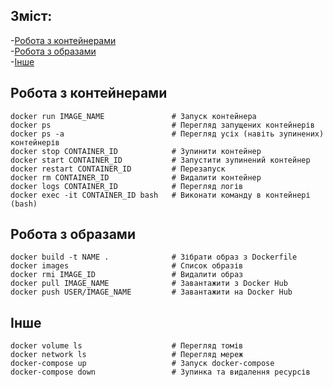 ## Зміст:  
-[Робота з контейнерами](#Робота-з-контейнерами)  
-[Робота з образами](#Робота-з-образами)  
-[Інше](#Інше)  



## Робота з контейнерами  
```
docker run IMAGE_NAME               # Запуск контейнера
docker ps                           # Перегляд запущених контейнерів
docker ps -a                        # Перегляд усіх (навіть зупинених) контейнерів
docker stop CONTAINER_ID            # Зупинити контейнер
docker start CONTAINER_ID           # Запустити зупинений контейнер
docker restart CONTAINER_ID         # Перезапуск
docker rm CONTAINER_ID              # Видалити контейнер
docker logs CONTAINER_ID            # Перегляд логів
docker exec -it CONTAINER_ID bash   # Виконати команду в контейнері (bash)
```

## Робота з образами  
```
docker build -t NAME .              # Зібрати образ з Dockerfile
docker images                       # Список образів
docker rmi IMAGE_ID                 # Видалити образ
docker pull IMAGE_NAME              # Завантажити з Docker Hub
docker push USER/IMAGE_NAME         # Завантажити на Docker Hub
```

## Інше  
```
docker volume ls                    # Перегляд томів
docker network ls                   # Перегляд мереж
docker-compose up                   # Запуск docker-compose
docker-compose down                 # Зупинка та видалення ресурсів
```